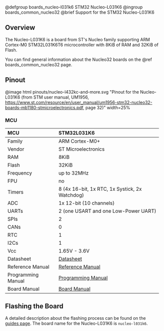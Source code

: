 @defgroup    boards_nucleo-l031k6 STM32 Nucleo-L031K6
@ingroup     boards_common_nucleo32
@brief       Support for the STM32 Nucleo-L031K6

## Overview

The Nucleo-L031K6 is a board from ST's Nucleo family supporting ARM Cortex-M0
STM32L031K6T6 microcontroller with 8KiB of RAM and 32KiB of Flash.

You can find general information about the Nucleo32 boards on the
@ref boards_common_nucleo32 page.

## Pinout

@image html pinouts/nucleo-l432kc-and-more.svg "Pinout for the Nucleo-L031K6 (from STM user manual, UM1956, https://www.st.com/resource/en/user_manual/um1956-stm32-nucleo32-boards-mb1180-stmicroelectronics.pdf, page 32)" width=25%

### MCU

| MCU        |    STM32L031K6      |
|:---------- |:------------------- |
| Family     | ARM Cortex-M0+      |
| Vendor     | ST Microelectronics |
| RAM        | 8KiB                |
| Flash      | 32KiB               |
| Frequency  | up to 32MHz         |
| FPU        | no                  |
| Timers     | 8 (4x 16-bit, 1x RTC, 1x Systick, 2x Watchdog) |
| ADC        | 1x 12-bit (10 channels) |
| UARTs      | 2 (one USART and one Low-Power UART) |
| SPIs       | 2                   |
| CANs       | 0                   |
| RTC        | 1                   |
| I2Cs       | 1                   |
| Vcc        | 1.65V - 3.6V        |
| Datasheet  | [Datasheet](https://www.st.com/resource/en/datasheet/stm32l031k6.pdf) |
| Reference Manual | [Reference Manual](https://www.st.com/resource/en/reference_manual/rm0377-ultralowpower-stm32l0x1-advanced-armbased-32bit-mcus-stmicroelectronics.pdf) |
| Programming Manual | [Programming Manual](https://www.st.com/resource/en/programming_manual/pm0223-stm32-cortexm0-mcus-programming-manual-stmicroelectronics.pdf) |
| Board Manual | [Board Manual](https://www.st.com/resource/en/user_manual/um1956-stm32-nucleo32-boards-mb1180-stmicroelectronics.pdf) |

## Flashing the Board

A detailed description about the flashing process can be found on the
[guides page](https://guide.riot-os.org/board_specific/stm32/).
The board name for the Nucleo-L031K6 is `nucleo-l031k6`.
